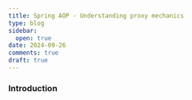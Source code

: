 ```yaml
---
title: Spring AOP - Understanding proxy mechanics
type: blog
sidebar:
  open: true
date: 2024-09-26
comments: true
draft: true
---
```


### Introduction
